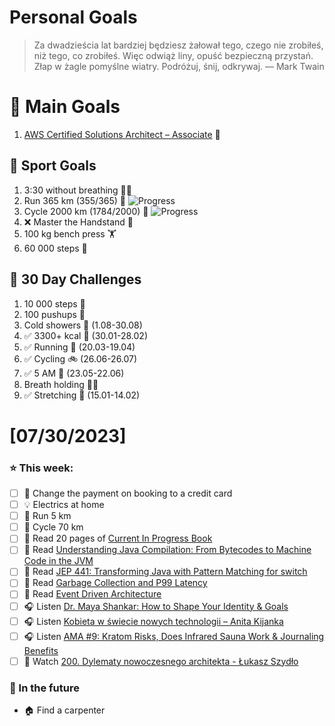 
Personal Goals
==============
> Za dwadzieścia lat bardziej będziesz żałował tego, czego nie zrobiłeś, niż tego, co zrobiłeś. Więc odwiąż liny, opuść bezpieczną przystań. Złap w żagle pomyślne wiatry. Podróżuj, śnij, odkrywaj.
> — Mark Twain

# 🥇 Main Goals 
1. [AWS Certified Solutions Architect – Associate](https://aws.amazon.com/certification/certified-solutions-architect-associate/) 📜

## 🥈 Sport Goals 
1. 3:30 without breathing 😮‍💨
2. Run 365 km (355/365) 🏃 ![Progress](https://progress-bar.dev/97/)
3. Cycle 2000 km (1784/2000) 🚴 ![Progress](https://progress-bar.dev/89/)
4. ❌ Master the Handstand 🤸
5. 100 kg bench press  🏋️
6. 60 000 steps 🚶

## 🥉 30 Day Challenges 
1. 10 000 steps 🦶 
2. 100 pushups 🙇
3. Cold showers 🚿 (1.08-30.08)
4. ✅ 3300+ kcal 🍌 (30.01-28.02)
5. ✅ Running 🏃 (20.03-19.04)
6. ✅ Cycling 🚲 (26.06-26.07)
7. ✅ 5 AM 🌅 (23.05-22.06)
8. Breath holding 😮‍💨
9. ✅ Stretching 🧘 (15.01-14.02)

# [07/30/2023]
### ⭐ This week:
- [ ] 🌴 Change the payment on booking to a credit card
- [ ] 💡 Electrics at home
- [ ] 🏃 Run 5 km
- [ ] 🚴 Cycle 70 km
- [ ] 📗 Read 20 pages of [Current In Progress Book](https://github.com/BartoszDabek/bdabek.pl/blob/master/miscellaneous/books.md)
- [ ] 📗 Read [Understanding Java Compilation: From Bytecodes to Machine Code in the JVM](https://www.azul.com/blog/understanding-java-compilation-from-bytecodes-to-machine-code/)
- [ ] 📗 Read [JEP 441: Transforming Java with Pattern Matching for switch](https://www.infoq.com/news/2023/07/tranforming-java-pattern/)
- [ ] 📗 Read [Garbage Collection and P99 Latency](https://www.javaspecialists.eu/archive/Issue310-Garbage-Collection-and-P99-Latency.html)
- [ ] 📗 Read [Event Driven Architecture](https://java-design-patterns.com/patterns/event-driven-architecture/)
- [ ] 🎧 Listen [Dr. Maya Shankar: How to Shape Your Identity & Goals](https://hubermanlab.com/dr-maya-shankar-how-to-shape-your-identity-and-goals/)
- [ ] 🎧 Listen [Kobieta w świecie nowych technologii – Anita Kijanka](https://zaprojektujswojezycie.pl/kobieta-w-swiecie-nowych-technologii-anita-kijanka/)
- [ ] 🎧 Listen [AMA #9: Kratom Risks, Does Infrared Sauna Work & Journaling Benefits](https://youtu.be/HoH93judXmE)
- [ ] 🎥 Watch [200. Dylematy nowoczesnego architekta - Łukasz Szydło](https://youtu.be/qGYN6zcAnKQ)

### 🏅 In the future 
- 🏠 Find a carpenter
